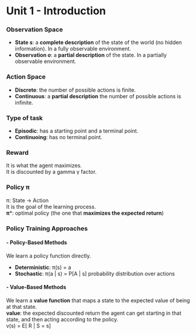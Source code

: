 # Unit 1 - Introduction

### Observation Space
- **State *s***: a **complete description** of the state of the world (no hidden information). In a fully observable environment.
- **Observation *o***: a **partial description** of the state. In a partially observable environment.

### Action Space
- **Discrete**: the number of possible actions is finite.
- **Continuous**: a **partial description** the number of possible actions is infinite.

### Type of task
- **Episodic**: has a starting point and a terminal point.
- **Continuoing**: has no terminal point.

### Reward
It is what the agent maximizes.   
It is discounted by a gamma γ factor.

### Policy π
π: State -> Action   
It is the goal of the learning process.  
**π***: optimal policy (the one that **maximizes the expected return**)

### Policy Training Approaches
#### - Policy-Based Methods
We learn a policy function directly.
- **Deterministic**: π(s) = a
- **Stochastic**: π(a | s) = P[A | s]  probability distribution over actions

#### - Value-Based Methods
We learn a **value function** that maps a state to the expected value of being at that state.  
**value**: the expected discounted return the agent can get starting in that state, and then acting according to the policy.  
v(s) = E[ R | S = s]

